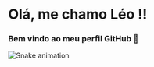# Olá, me chamo Léo !!
### Bem vindo ao meu perfil GitHub 👋

![Snake animation](https://github.com/{{leomattos7}}/{{leomattos7}}/blob/output/github-contribution-grid-snake.svg)


